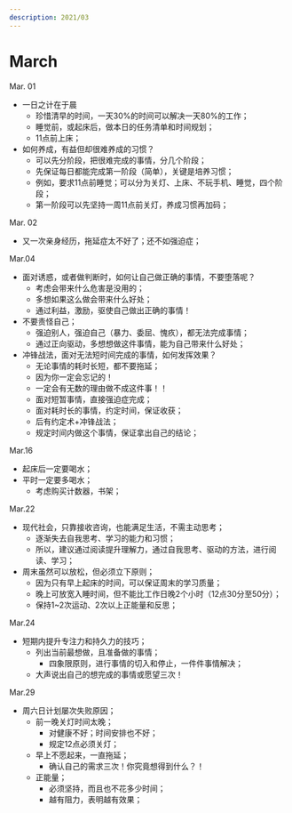 ```yaml
---
description: 2021/03
---
```


# March

Mar. 01

* 一日之计在于晨
  * 珍惜清早的时间，一天30%的时间可以解决一天80%的工作；
  * 睡觉前，或起床后，做本日的任务清单和时间规划；
  * 11点前上床；
* 如何养成，有益但却很难养成的习惯？
  * 可以先分阶段，把很难完成的事情，分几个阶段；
  * 先保证每日都能完成第一阶段（简单），关键是培养习惯；
  * 例如，要求11点前睡觉；可以分为关灯、上床、不玩手机、睡觉，四个阶段；
  * 第一阶段可以先坚持一周11点前关灯，养成习惯再加码；

Mar. 02

* 又一次亲身经历，拖延症太不好了；还不如强迫症；

Mar.04

* 面对诱惑，或者做判断时，如何让自己做正确的事情，不要堕落呢？
  * 考虑会带来什么危害是没用的；
  * 多想如果这么做会带来什么好处；
  * 通过利益，激励，驱使自己做出正确的事情！
* 不要责怪自己；
  * 强迫别人，强迫自己（暴力、委屈、愧疚），都无法完成事情；
  * 通过正向驱动，多想想做这件事情，能为自己带来什么好处；
* 冲锋战法，面对无法短时间完成的事情，如何发挥效果？
  * 无论事情的耗时长短，都不要拖延；
  * 因为你一定会忘记的！
  * 一定会有无数的理由做不成这件事！！
  * 面对短暂事情，直接强迫症完成；
  * 面对耗时长的事情，约定时间，保证收获；
  * 后有约定术+冲锋战法；
  * 规定时间内做这个事情，保证拿出自己的结论；

Mar.16

* 起床后一定要喝水；
* 平时一定要多喝水；
  * 考虑购买计数器，书架；

Mar.22

* 现代社会，只靠接收咨询，也能满足生活，不需主动思考；
  * 逐渐失去自我思考、学习的能力和习惯；
  * 所以，建议通过阅读提升理解力，通过自我思考、驱动的方法，进行阅读、学习；
* 周末虽然可以放松，但必须立下原则；
  * 因为只有早上起床的时间，可以保证周末的学习质量；
  * 晚上可放宽入睡时间，但不能比工作日晚2个小时（12点30分至50分）；
  * 保持1~2次运动、2次以上正能量和反思；

Mar.24

* 短期内提升专注力和持久力的技巧；
  * 列出当前最想做，且准备做的事情；
    * 四象限原则，进行事情的切入和停止，一件件事情解决；
  * 大声说出自己的想完成的事情或愿望三次！

Mar.29

* 周六日计划屡次失败原因；
  * 前一晚关灯时间太晚；
    * 对健康不好；时间安排也不好；
    * 规定12点必须关灯；
  * 早上不愿起来，一直拖延；
    * 确认自己的需求三次！你究竟想得到什么？！
  * 正能量；
    * 必须坚持，而且也不花多少时间；
    * 越有阻力，表明越有效果；

